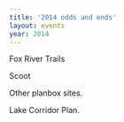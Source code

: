 ```yaml
---
title: '2014 odds and ends'
layout: events
year: 2014
---
```


Fox River Trails

Scoot 

Other planbox sites.

Lake Corridor Plan.